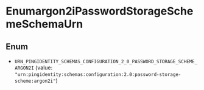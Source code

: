 

# Enumargon2iPasswordStorageSchemeSchemaUrn

## Enum


* `URN_PINGIDENTITY_SCHEMAS_CONFIGURATION_2_0_PASSWORD_STORAGE_SCHEME_ARGON2I` (value: `"urn:pingidentity:schemas:configuration:2.0:password-storage-scheme:argon2i"`)



